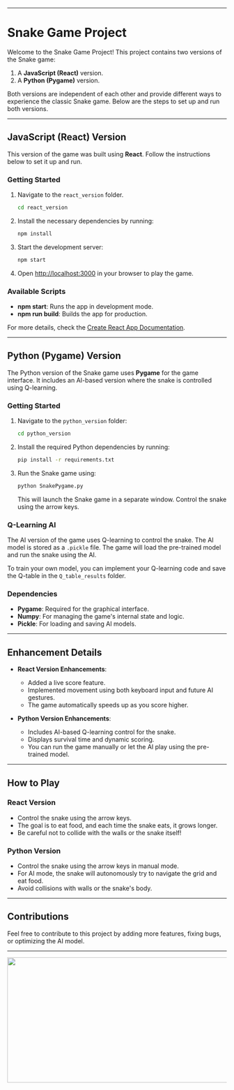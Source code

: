 
---

# Snake Game Project

Welcome to the Snake Game Project! This project contains two versions of the Snake game:
1. A **JavaScript (React)** version.
2. A **Python (Pygame)** version.

Both versions are independent of each other and provide different ways to experience the classic Snake game. Below are the steps to set up and run both versions.

---

## JavaScript (React) Version

This version of the game was built using **React**. Follow the instructions below to set it up and run.

### Getting Started

1. Navigate to the `react_version` folder.

   ```bash
   cd react_version
   ```

2. Install the necessary dependencies by running:

   ```bash
   npm install
   ```

3. Start the development server:

   ```bash
   npm start
   ```

4. Open [http://localhost:3000](http://localhost:3000) in your browser to play the game.

### Available Scripts

- **npm start**: Runs the app in development mode.
- **npm run build**: Builds the app for production.

For more details, check the [Create React App Documentation](https://facebook.github.io/create-react-app/docs/getting-started).

---

## Python (Pygame) Version

The Python version of the Snake game uses **Pygame** for the game interface. It includes an AI-based version where the snake is controlled using Q-learning.

### Getting Started

1. Navigate to the `python_version` folder:

   ```bash
   cd python_version
   ```

2. Install the required Python dependencies by running:

   ```bash
   pip install -r requirements.txt
   ```

3. Run the Snake game using:

   ```bash
   python SnakePygame.py
   ```

   This will launch the Snake game in a separate window. Control the snake using the arrow keys.

### Q-Learning AI

The AI version of the game uses Q-learning to control the snake. The AI model is stored as a `.pickle` file. The game will load the pre-trained model and run the snake using the AI.

To train your own model, you can implement your Q-learning code and save the Q-table in the `Q_table_results` folder.

### Dependencies

- **Pygame**: Required for the graphical interface.
- **Numpy**: For managing the game's internal state and logic.
- **Pickle**: For loading and saving AI models.

---

## Enhancement Details

- **React Version Enhancements**:
  - Added a live score feature.
  - Implemented movement using both keyboard input and future AI gestures.
  - The game automatically speeds up as you score higher.

- **Python Version Enhancements**:
  - Includes AI-based Q-learning control for the snake.
  - Displays survival time and dynamic scoring.
  - You can run the game manually or let the AI play using the pre-trained model.

---

## How to Play

### React Version
- Control the snake using the arrow keys.
- The goal is to eat food, and each time the snake eats, it grows longer.
- Be careful not to collide with the walls or the snake itself!

### Python Version
- Control the snake using the arrow keys in manual mode.
- For AI mode, the snake will autonomously try to navigate the grid and eat food.
- Avoid collisions with walls or the snake's body.

---

## Contributions

Feel free to contribute to this project by adding more features, fixing bugs, or optimizing the AI model.

---
<img src="https://www.sify.com/wp-content/uploads/2022/09/snake_game_1200x574.gif" width="600" height="287">

